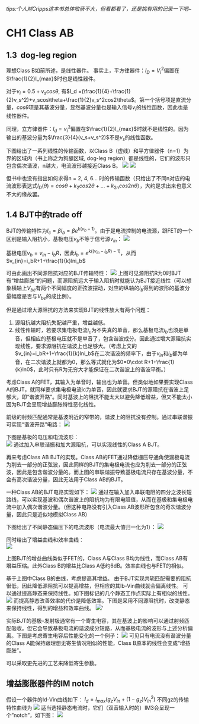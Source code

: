 *tips:个人对Cripps这本书总体收获不大，但看都看了，还是挑有用的记录一下吧~*

# CH1 Class AB

## 1.3  dog-leg region

理想Class B如前所述，是线性器件。
事实上，平方律器件：$I_D=V_i^2$偏置在$\frac{1}{2}I_{max}$时也是线性器件。

对于$v_i=0.5+v_scos\theta$, 有$I_d =(\frac{1}{4}+\frac{1}{2}v_s^2)+v_scos\theta+\frac{1}{2}v_s^2cos2\theta$。第一个括号项是直流分量，$cos\theta$项是其基波分量，显然基波分量也是输入信号$v_i$的线性函数，因此也是线性器件。

同理，立方律器件：$I_d=v_i^3$偏置在$\frac{1}{2}I_{max}$时就不是线性的。因为输出的基波分量为$\frac{3}{4}(v_s+v_s^2)$不是$v_s$的线性函数。

下图给出了一系列线性的传输函数，以Class B（虚线）和平方律器件（n=1）为界的区域内（书上称之为狗腿区域, dog-leg region）都是线性的，它们的波形只包含偶次谐波，n越大，电流波形越接近Class B。
![](Pasted%20image%2020231215211120.png)
![](Pasted%20image%2020231215211125.png)

但书中也没有指出如何求得n = 2, 4, 6… 时的传输函数（只给出了不同n对应的电流波形表达式$I_D(\theta) = cos\theta+k_2cos2\theta+...+k_{2n}cos2n\theta$），大约是求出来也意义不大的缘故罢。

## 1.4 BJT中的trade off

BJT的传输特性为$I_c=\beta I_b=\beta e^{k(v_b-1)}$。由于是电流控制的电流源，跟FET的一个区别是输入阻抗小，基极电压$v_b$不等于信号源$v_{in}$：
![](Pasted%20image%2020231215211848.png)

基极电压$v_b=v_{in}-i_bR$，因此$i_b=e^{k((v_{in}-i_bR)-1)}$，从而$v_{in}=i_bR+1+\frac{1}{k}lni_b$

可由此画出不同源阻抗对应的BJT传输特性：
![](Pasted%20image%2020231215212132.png)
上图可见源阻抗R为0时BJT有“增益膨胀”的问题，而源阻抗远大于输入阻抗时就能认为BJT接近线性（可以想象横轴上$V_{be}$有两个不同幅度的正弦波摆动，对应的纵轴的$i_b$得到的波形的基波分量幅度是否与$V_{be}$的成比例）。

但是通过增大源阻抗的方法来实现BJT的线性放大有两个问题：
1. 源阻抗越大阻抗失配越严重，增益越低。
2. 线性传输时，若要求集电极电流$i_c$为不失真的单音，那么基极电流$i_b$也须是单音，但相应的基极电压就不是单音了，包含谐波成分。因此通过增大源阻抗实现线性，要求源阻抗在谐波上也足够大。（考虑上文的$v_{in}=i_bR+1+\frac{1}{k}lni_b$在二次谐波的频率下，由于$v_{in}$和$i_b$都为单音，在二次谐波上就都为0，那么等式就化为$0=0\cdot R+1+\frac{1}{k}ln0$，此时只有R为无穷大才能保证在二次谐波上的谐波平衡。）

考虑Class A的FET，其输入为单音时，输出也为单音。但类似地如果要实现Class A的BJT，就同样要求集电极电流ic为单音，因此就要求BJT的源阻抗在谐波上足够大，即“谐波开路”。同时基波上的阻抗不能太大以避免降低增益，但又不能太小因为BJT会呈现增益膨胀特性恶化线性。

前级的射频匹配通常是基波附近的窄带的，谐波上的阻抗没有控制。通过串联谐振可实现“谐波开路”电路：
![](Pasted%20image%2020231215212904.png)

下图是基极的电压和电流波形：  
![](Pasted%20image%2020231215212918.png)
通过加入串联谐振和加大源阻抗，可以实现线性的Class A BJT。

再来考虑Class AB BJT的实现。Class AB的FET通过降低栅压导通角使漏极电流为削去一部分的正弦波，因此同样的BJT的集电极电流也应为削去一部分的正弦波，因此是包含谐波分量的。而上图的串联谐振导致基极电流只存在基波分量，不会有高次谐波分量，因此无法用于Class AB的BJT。

一种Class AB的BJT电路实现如下：
![](Pasted%20image%2020231215213448.png)
通过在输入加入串联电阻的四分之波长短路线，可以实现基波和偶次谐波上的阻抗均为有限电阻值，从而在基极和集电极电流中加入偶次谐波分量。（但这种电路没有引入Class AB波形所包含的奇次谐波分量，因此只是近似地模拟Class AB）

下图给出了不同静态偏压下的电流波形（电流最大值归一化为1）：
![](Pasted%20image%2020231215213720.png)

同时给出了增益曲线和效率曲线：  
![](Pasted%20image%2020231215213725.png)

上图BJT的增益曲线类似于FET的，Class A与Class B均为线性，而Class AB有增益压缩。此外Class B的增益比Class A低约6dB。效率曲线也与FET的相似。

基于上图中Class B的曲线，考虑提高其增益。
由于BJT实现共轭匹配需要的阻抗很低，因此降低源阻抗可以提高增益，但相应的其Ib-Vin曲线就会偏离线性。
可以通过提高静态来保持线性。如下图标记的几个静态工作点实际上有相似的线性。
![](Pasted%20image%2020231215214105.png)
而提高静态改善效率的代价是降低效率。下图是采用不同源阻抗时，改变静态来保持线性，得到的增益和效率曲线。
![](Pasted%20image%2020231215214438.png)‘

实际BJT的基极-发射极通常有一个寄生电容，其在基波上的影响可以通过射频匹配吸收。但它会导致基极电流的谐波成分短路，从而基极电流的波形与上述分析偏离。下图是考虑寄生电容后性能变化的一个例子：
![](Pasted%20image%2020231215214354.png)
可见只有电流没有谐波分量的Class A能保持跟理想无寄生情况相似的性能，Class B原本的线性会变成“增益膨胀”。

可以采取更先进的工艺来降低寄生参数。                                                      

## 增益膨胀器件的IM notch

假设一个器件的Id-Vin曲线如下：
$I_d= I_{max}(g_zV_{in}+(1-g_z)V_{in}^2)$
不同gz的传输特性曲线为
![](Pasted%20image%2020231215214903.png)
适当选择静态电流时，它们（双音输入时的）IM3会呈现一个”notch”，如下图：
![](Pasted%20image%2020231215214908.png)